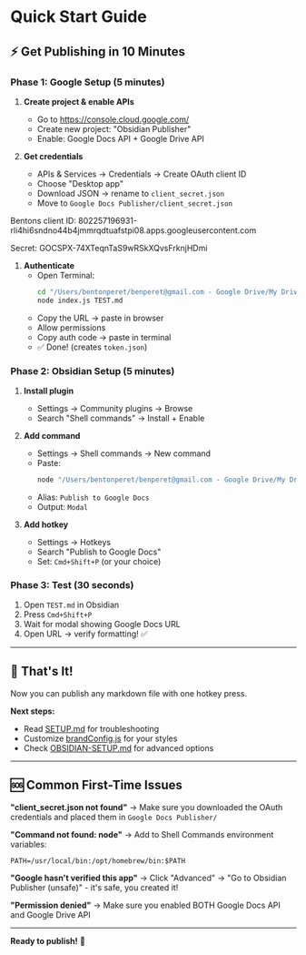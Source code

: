 # Quick Start Guide

## ⚡ Get Publishing in 10 Minutes

### Phase 1: Google Setup (5 minutes)

1. **Create project & enable APIs**
   - Go to https://console.cloud.google.com/
   - Create new project: "Obsidian Publisher"
   - Enable: Google Docs API + Google Drive API

1. **Get credentials**
   - APIs & Services → Credentials → Create OAuth client ID
   - Choose "Desktop app"
   - Download JSON → rename to `client_secret.json`
   - Move to `Google Docs Publisher/client_secret.json`

Bentons client ID: 802257196931-rli4hi6sndno44b4jmmrqdtuafstpi08.apps.googleusercontent.com

Secret: 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

1. **Authenticate**
   - Open Terminal:
     ```bash
     cd "/Users/bentonperet/benperet@gmail.com - Google Drive/My Drive/P3R3T/PGCIS/Saga Obsidian/Saga1/Google Docs Publisher"
     node index.js TEST.md
     ```
   - Copy the URL → paste in browser
   - Allow permissions
   - Copy auth code → paste in terminal
   - ✅ Done! (creates `token.json`)

### Phase 2: Obsidian Setup (5 minutes)

1. **Install plugin**
   - Settings → Community plugins → Browse
   - Search "Shell commands" → Install + Enable

2. **Add command**
   - Settings → Shell commands → New command
   - Paste:
     ```bash
     node "/Users/bentonperet/benperet@gmail.com - Google Drive/My Drive/P3R3T/PGCIS/Saga Obsidian/Saga1/Google Docs Publisher/index.js" "{{file_path:absolute}}"
     ```
   - Alias: `Publish to Google Docs`
   - Output: `Modal`

3. **Add hotkey**
   - Settings → Hotkeys
   - Search "Publish to Google Docs"
   - Set: `Cmd+Shift+P` (or your choice)

### Phase 3: Test (30 seconds)

1. Open `TEST.md` in Obsidian
2. Press `Cmd+Shift+P`
3. Wait for modal showing Google Docs URL
4. Open URL → verify formatting! ✅

---

## 🎯 That's It!

Now you can publish any markdown file with one hotkey press.

**Next steps:**
- Read [SETUP.md](SETUP.md) for troubleshooting
- Customize [brandConfig.js](brandConfig.js) for your styles
- Check [OBSIDIAN-SETUP.md](OBSIDIAN-SETUP.md) for advanced options

---

## 🆘 Common First-Time Issues

**"client_secret.json not found"**
→ Make sure you downloaded the OAuth credentials and placed them in `Google Docs Publisher/`

**"Command not found: node"**
→ Add to Shell Commands environment variables:
```
PATH=/usr/local/bin:/opt/homebrew/bin:$PATH
```

**"Google hasn't verified this app"**
→ Click "Advanced" → "Go to Obsidian Publisher (unsafe)" - it's safe, you created it!

**"Permission denied"**
→ Make sure you enabled BOTH Google Docs API and Google Drive API

---

**Ready to publish!** 🚀
